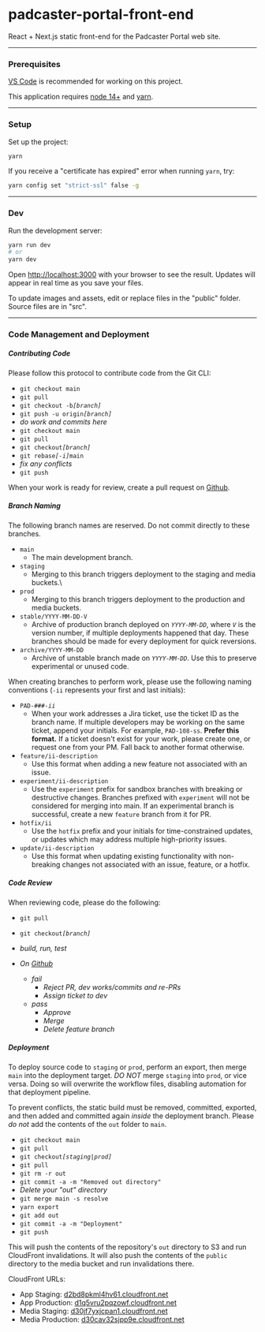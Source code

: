 # padcaster-portal-front-end

React + Next.js static front-end for the Padcaster Portal web site.

---

### Prerequisites

[VS Code](https://code.visualstudio.com/) is recommended for working on this project.

This application requires [node 14+](https://nodejs.org/en/download/) and [yarn](https://yarnpkg.com/).

---

### Setup

Set up the project:

```bash
yarn
```

If you receive a "certificate has expired" error when running `yarn`, try:

```bash
yarn config set "strict-ssl" false -g
```

---

### Dev

Run the development server:

```bash
yarn run dev
# or
yarn dev
```

Open [http://localhost:3000](http://localhost:3000) with your browser to see the result. Updates will appear in real time as you save your files.

To update images and assets, edit or replace files in the "public" folder. Source files are in "src".

---

### Code Management and Deployment

##### Contributing Code

Please follow this protocol to contribute code from the Git CLI:

- `git checkout main`
- `git pull`
- `git checkout -b`_`[branch]`_
- `git push -u origin`_`[branch]`_
- _do work and commits here_
- `git checkout main`
- `git pull`
- `git checkout`_`[branch]`_
- `git rebase`_`[-i]`_`main`
- _fix any conflicts_
- `git push`

When your work is ready for review, create a pull request on [Github](https://github.com/rehashstudio/padcaster-portal-front-end).

##### Branch Naming

The following branch names are reserved. Do not commit directly to these branches.

- `main`
  - The main development branch.
- `staging`
  - Merging to this branch triggers deployment to the staging and media buckets.\
- `prod`
  - Merging to this branch triggers deployment to the production and media buckets.
- `stable/YYYY-MM-DD-V`
  - Archive of production branch deployed on _`YYYY-MM-DD`_, where _`V`_ is the version number, if multiple deployments happened that day. These branches should be made for every deployment for quick reversions.
- `archive/YYYY-MM-DD`
  - Archive of unstable branch made on _`YYYY-MM-DD`_. Use this to preserve experimental or unused code.

When creating branches to perform work, please use the following naming conventions (`-ii` represents your first and last initials):

- `PAD-###`_`-ii`_
  - When your work addresses a Jira ticket, use the ticket ID as the branch name. If multiple developers may be working on the same ticket, append your initials. For example, `PAD-108-ss`. **Prefer this format.** If a ticket doesn't exist for your work, please create one, or request one from your PM. Fall back to another format otherwise.
- `feature/ii-description`
  - Use this format when adding a new feature not associated with an issue.
- `experiment/ii-description`
  - Use the `experiment` prefix for sandbox branches with breaking or destructive changes. Branches prefixed with `experiment` will not be considered for merging into main. If an experimental branch is successful, create a new `feature` branch from it for PR.
- `hotfix/ii`
  - Use the `hotfix` prefix and your initials for time-constrained updates, or updates which may address multiple high-priority issues.
- `update/ii-description`
  - Use this format when updating existing functionality with non-breaking changes not associated with an issue, feature, or a hotfix.

##### Code Review

When reviewing code, please do the following:

- `git pull`
- `git checkout`_`[branch]`_
- _build, run, test_
- _On [Github](https://github.com/rehashstudio/padcaster-portal-front-end)_

  - _fail_
    - _Reject PR, dev works/commits and re-PRs_
    - _Assign ticket to dev_
  - _pass_
    - _Approve_
    - _Merge_
    - _Delete feature branch_

##### Deployment

To deploy source code to `staging` or `prod`, perform an export, then merge `main` into the deployment target. _DO NOT_ merge `staging` into `prod`, or vice versa. Doing so will overwrite the workflow files, disabling automation for that deployment pipeline.

To prevent conflicts, the static build must be removed, committed, exported, and then added and committed again _inside_ the deployment branch. Please _do not_ add the contents of the `out` folder to `main`.

- `git checkout main`
- `git pull`
- `git checkout`_`[staging|prod]`_
- `git pull`
- `git rm -r out`
- `git commit -a -m "Removed out directory"`
- _Delete your "out" directory_
- `git merge main -s resolve`
- `yarn export`
- `git add out`
- `git commit -a -m "Deployment"`
- `git push`

This will push the contents of the repository's `out` directory to S3 and run CloudFront invalidations. It will also push the contents of the `public` directory to the media bucket and run invalidations there.

CloudFront URLs:

- App Staging: [d2bd8pkml4hv61.cloudfront.net](https://d2bd8pkml4hv61.cloudfront.net)
- App Production: [d1q5vru2pqzowf.cloudfront.net](https://d1q5vru2pqzowf.cloudfront.net)
- Media Staging: [d30jf7yxjcpan1.cloudfront.net](https://d30jf7yxjcpan1.cloudfront.net)
- Media Production: [d30cav32sjpp9e.cloudfront.net](https://d30cav32sjpp9e.cloudfront.net)
